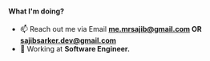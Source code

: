 #### What I'm doing?
- 📫 Reach out me via Email **me.mrsajib@gmail.com OR sajibsarker.dev@gmail.com**
- 🏢 Working at **Software Engineer.**


